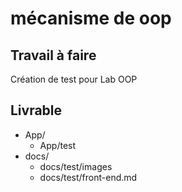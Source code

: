 # mécanisme de oop

## Travail à faire

Création de test pour Lab OOP

## Livrable

- App/
  - App/test
- docs/
  - docs/test/images
  - docs/test/front-end.md
